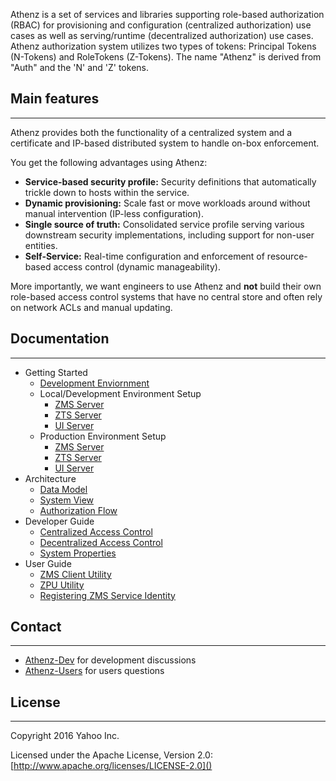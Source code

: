 <!-- ![logo](images/athenz.png) -->

Athenz is a set of services and libraries supporting role-based
authorization (RBAC) for provisioning and configuration (centralized
authorization) use cases as well as serving/runtime (decentralized
authorization) use cases. Athenz authorization system utilizes two
types of tokens: Principal Tokens (N-Tokens) and RoleTokens (Z-Tokens).
The name "Athenz" is derived from "Auth" and the 'N' and 'Z' tokens.

## Main features
----------------

Athenz provides both the functionality of a centralized system
and a certificate and IP-based distributed system to handle
on-box enforcement.

You get the following advantages using Athenz:

-   **Service-based security profile:** Security definitions that
    automatically trickle down to hosts within the service.
-   **Dynamic provisioning:** Scale fast or move workloads around
    without manual intervention (IP-less configuration).
-   **Single source of truth:** Consolidated service profile serving
    various downstream security implementations, including support for
    non-user entities.
-   **Self-Service:** Real-time configuration and enforcement of
    resource-based access control (dynamic manageability).

More importantly, we want engineers to use Athenz and **not** build
their own role-based access control systems that have no central store
and often rely on network ACLs and manual updating.

## Documentation
----------------

* Getting Started
    * [Development Enviornment](docs/dev_environment.md)
    * Local/Development Environment Setup
        * [ZMS Server](docs/setup_zms.md)
        * [ZTS Server](docs/setup_zts.md)
        * [UI Server](docs/setup_ui.md)
    * Production Environment Setup
        * [ZMS Server](docs/setup_zms_prod.md)
        * [ZTS Server](docs/setup_zts_prod.md)
        * [UI Server](docs/setup_ui_prod.md)
* Architecture
    * [Data Model](docs/data_model.md)
    * [System View](docs/system_view.md)
    * [Authorization Flow](docs/auth_flow.md)
* Developer Guide
    * [Centralized Access Control](docs/dev_centralized_access.md)
    * [Decentralized Access Control](docs/dev_decentralized_access.md)
    * [System Properties](docs/system_properties.md)
* User Guide
    * [ZMS Client Utility](docs/zms_client.md)
    * [ZPU Utility](docs/setup_zpu.md)
    * [Registering ZMS Service Identity](docs/reg_service_guide.md)

## Contact
----------

* [Athenz-Dev](https://groups.google.com/d/forum/athenz-dev) for
  development discussions
* [Athenz-Users](https://groups.google.com/d/forum/athenz-users) for
  users questions

## License
----------

Copyright 2016 Yahoo Inc.

Licensed under the Apache License, Version 2.0: [http://www.apache.org/licenses/LICENSE-2.0]()
